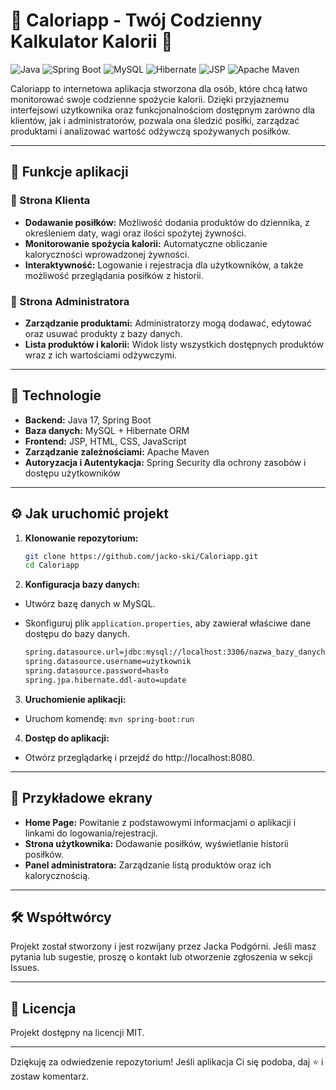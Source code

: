 # 🥗 Caloriapp - Twój Codzienny Kalkulator Kalorii 🥗

![Java](https://img.shields.io/badge/Java-17-blue?logo=java)
![Spring Boot](https://img.shields.io/badge/Spring%20Boot-2.7-green?logo=springboot)
![MySQL](https://img.shields.io/badge/MySQL-8.0-orange?logo=mysql)
![Hibernate](https://img.shields.io/badge/Hibernate-ORM-lightgrey?logo=hibernate)
![JSP](https://img.shields.io/badge/JSP-Supported-brightgreen?logo=java)
![Apache Maven](https://img.shields.io/badge/Maven-Build-blue?logo=apachemaven)

Caloriapp to internetowa aplikacja stworzona dla osób, które chcą łatwo monitorować swoje codzienne spożycie kalorii. Dzięki przyjaznemu interfejsowi użytkownika oraz funkcjonalnościom dostępnym zarówno dla klientów, jak i administratorów, pozwala ona śledzić posiłki, zarządzać produktami i analizować wartość odżywczą spożywanych posiłków.

---

## 🌟 Funkcje aplikacji

### 👤 Strona Klienta
- **Dodawanie posiłków:** Możliwość dodania produktów do dziennika, z określeniem daty, wagi oraz ilości spożytej żywności.
- **Monitorowanie spożycia kalorii:** Automatyczne obliczanie kaloryczności wprowadzonej żywności.
- **Interaktywność:** Logowanie i rejestracja dla użytkowników, a także możliwość przeglądania posiłków z historii.

### 🔐 Strona Administratora
- **Zarządzanie produktami:** Administratorzy mogą dodawać, edytować oraz usuwać produkty z bazy danych.
- **Lista produktów i kalorii:** Widok listy wszystkich dostępnych produktów wraz z ich wartościami odżywczymi.

---

## 🔧 Technologie

- **Backend:** Java 17, Spring Boot
- **Baza danych:** MySQL + Hibernate ORM
- **Frontend:** JSP, HTML, CSS, JavaScript
- **Zarządzanie zależnościami:** Apache Maven
- **Autoryzacja i Autentykacja:** Spring Security dla ochrony zasobów i dostępu użytkowników

---

## ⚙️ Jak uruchomić projekt

1. **Klonowanie repozytorium:**
   ```bash
   git clone https://github.com/jacko-ski/Caloriapp.git
   cd Caloriapp
   ```
2. **Konfiguracja bazy danych:**

- Utwórz bazę danych w MySQL.
- Skonfiguruj plik `application.properties`, aby zawierał właściwe dane dostępu do bazy danych.

  ```bash
  spring.datasource.url=jdbc:mysql://localhost:3306/nazwa_bazy_danych
  spring.datasource.username=użytkownik
  spring.datasource.password=hasło
  spring.jpa.hibernate.ddl-auto=update
  ```


3. **Uruchomienie aplikacji:**

- Uruchom komendę: `mvn spring-boot:run`

4. **Dostęp do aplikacji:**

- Otwórz przeglądarkę i przejdź do http://localhost:8080.

---

## 📝 Przykładowe ekrany
- **Home Page:** Powitanie z podstawowymi informacjami o aplikacji i linkami do logowania/rejestracji.
- **Strona użytkownika:** Dodawanie posiłków, wyświetlanie historii posiłków.
- **Panel administratora:** Zarządzanie listą produktów oraz ich kalorycznością.

---

## 🛠️ Współtwórcy
Projekt został stworzony i jest rozwijany przez Jacka Podgórni. Jeśli masz pytania lub sugestie, proszę o kontakt lub otworzenie zgłoszenia w sekcji Issues.

---

## 📜 Licencja
Projekt dostępny na licencji MIT.

---

Dziękuję za odwiedzenie repozytorium! Jeśli aplikacja Ci się podoba, daj ⭐ i zostaw komentarz.
